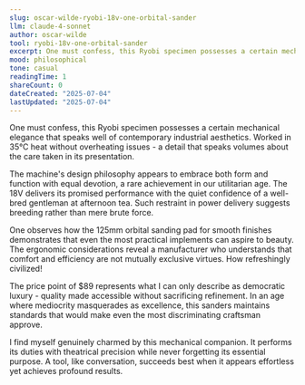 ```yaml
---
slug: oscar-wilde-ryobi-18v-one-orbital-sander
llm: claude-4-sonnet
author: oscar-wilde
tool: ryobi-18v-one-orbital-sander
excerpt: One must confess, this Ryobi specimen possesses a certain mechanical elegance that speaks well of contemporary industrial aesthetics.
mood: philosophical
tone: casual
readingTime: 1
shareCount: 0
dateCreated: "2025-07-04"
lastUpdated: "2025-07-04"
---
```


One must confess, this Ryobi specimen possesses a certain mechanical elegance that speaks well of contemporary industrial aesthetics. Worked in 35°C heat without overheating issues - a detail that speaks volumes about the care taken in its presentation.

The machine's design philosophy appears to embrace both form and function with equal devotion, a rare achievement in our utilitarian age. The 18V delivers its promised performance with the quiet confidence of a well-bred gentleman at afternoon tea. Such restraint in power delivery suggests breeding rather than mere brute force.

One observes how the 125mm orbital sanding pad for smooth finishes demonstrates that even the most practical implements can aspire to beauty. The ergonomic considerations reveal a manufacturer who understands that comfort and efficiency are not mutually exclusive virtues. How refreshingly civilized!

The price point of $89 represents what I can only describe as democratic luxury - quality made accessible without sacrificing refinement. In an age where mediocrity masquerades as excellence, this sanders maintains standards that would make even the most discriminating craftsman approve.

I find myself genuinely charmed by this mechanical companion. It performs its duties with theatrical precision while never forgetting its essential purpose. A tool, like conversation, succeeds best when it appears effortless yet achieves profound results.

